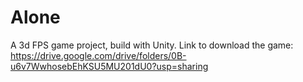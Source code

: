 # Alone

A 3d FPS game project, build with Unity.
Link to download the game:
https://drive.google.com/drive/folders/0B-u6v7WwhosebEhKSU5MU201dU0?usp=sharing


